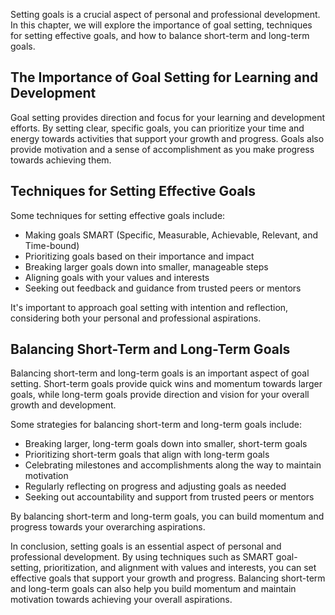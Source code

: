 
Setting goals is a crucial aspect of personal and professional development. In this chapter, we will explore the importance of goal setting, techniques for setting effective goals, and how to balance short-term and long-term goals.

The Importance of Goal Setting for Learning and Development
-----------------------------------------------------------

Goal setting provides direction and focus for your learning and development efforts. By setting clear, specific goals, you can prioritize your time and energy towards activities that support your growth and progress. Goals also provide motivation and a sense of accomplishment as you make progress towards achieving them.

Techniques for Setting Effective Goals
--------------------------------------

Some techniques for setting effective goals include:

* Making goals SMART (Specific, Measurable, Achievable, Relevant, and Time-bound)
* Prioritizing goals based on their importance and impact
* Breaking larger goals down into smaller, manageable steps
* Aligning goals with your values and interests
* Seeking out feedback and guidance from trusted peers or mentors

It's important to approach goal setting with intention and reflection, considering both your personal and professional aspirations.

Balancing Short-Term and Long-Term Goals
----------------------------------------

Balancing short-term and long-term goals is an important aspect of goal setting. Short-term goals provide quick wins and momentum towards larger goals, while long-term goals provide direction and vision for your overall growth and development.

Some strategies for balancing short-term and long-term goals include:

* Breaking larger, long-term goals down into smaller, short-term goals
* Prioritizing short-term goals that align with long-term goals
* Celebrating milestones and accomplishments along the way to maintain motivation
* Regularly reflecting on progress and adjusting goals as needed
* Seeking out accountability and support from trusted peers or mentors

By balancing short-term and long-term goals, you can build momentum and progress towards your overarching aspirations.

In conclusion, setting goals is an essential aspect of personal and professional development. By using techniques such as SMART goal-setting, prioritization, and alignment with values and interests, you can set effective goals that support your growth and progress. Balancing short-term and long-term goals can also help you build momentum and maintain motivation towards achieving your overall aspirations.
